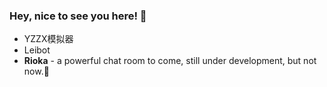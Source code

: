 ### Hey, nice to see you here! 👋

- YZZX模拟器
- Leibot
- **Rioka** - a powerful chat room to come, still under development, but not now.🤣
<!--
**HomeArchbishop/HomeArchbishop** is a ✨ _special_ ✨ repository because its `README.md` (this file) appears on your GitHub profile.

Here are some ideas to get you started:

- 🔭 I’m currently working on ...
- 🌱 I’m currently learning ...
- 👯 I’m looking to collaborate on ...
- 🤔 I’m looking for help with ...
- 💬 Ask me about ...
- 📫 How to reach me: ...
- 😄 Pronouns: ...
- ⚡ Fun fact: ...
-->
